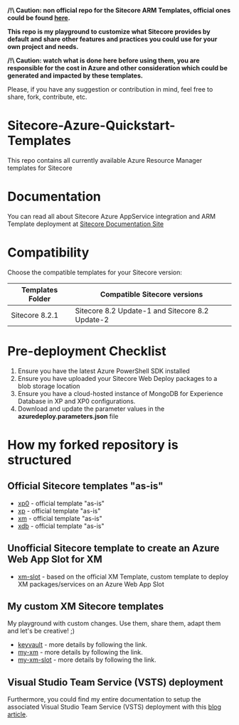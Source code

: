 __/!\ Caution: non official repo for the Sitecore ARM Templates, official ones could be found [here](https://github.com/Sitecore/Sitecore-Azure-Quickstart-Templates).__

__This repo is my playground to customize what Sitecore provides by default and share other features and practices you could use for your own project and needs.__

__/!\ Caution: watch what is done here before using them, you are responsible for the cost in Azure and other consideration which could be generated and impacted by these templates.__

Please, if you have any suggestion or contribution in mind, feel free to share, fork, contribute, etc.

# Sitecore-Azure-Quickstart-Templates
This repo contains all currently available Azure Resource Manager templates for Sitecore

# Documentation
You can read all about Sitecore Azure AppService integration and ARM Template deployment at [Sitecore Documentation Site](https://doc.sitecore.net/cloud)

# Compatibility
Choose the compatible templates for your Sitecore version:

| Templates Folder | Compatible Sitecore versions                       |
|------------------|----------------------------------------------------|
| Sitecore 8.2.1   | Sitecore 8.2 Update-1 and Sitecore 8.2 Update-2    |

# Pre-deployment Checklist
1. Ensure you have the latest Azure PowerShell SDK installed
2. Ensure you have uploaded your Sitecore Web Deploy packages to a blob storage location 
3. Ensure you have a cloud-hosted instance of MongoDB for Experience Database in XP and XP0 configurations.
4. Download and update the parameter values in the **azuredeploy.parameters.json** file

# How my forked repository is structured

## Official Sitecore templates "as-is"

* [xp0](Sitecore%208.2.1/xp0) - official template "as-is"
* [xp](Sitecore%208.2.1/xp) - official template "as-is"
* [xm](Sitecore%208.2.1/xm) - official template "as-is"
* [xdb](Sitecore%208.2.1/xdb) - official template "as-is"

## Unofficial Sitecore template to create an Azure Web App Slot for XM

* [xm-slot](Sitecore%208.2.1/xm-slot) - based on the official XM Template, custom template to deploy XM packages/services on an Azure Web App Slot

## My custom XM Sitecore templates

My playground with custom changes. Use them, share them, adapt them and let's be creative! ;)

* [keyvault](Sitecore%208.2.1/keyvault) - more details by following the link.
* [my-xm](Sitecore%208.2.1/my-xm) - more details by following the link.
* [my-xm-slot](Sitecore%208.2.1/my-xm-slot) - more details by following the link.

## Visual Studio Team Service (VSTS) deployment

Furthermore, you could find my entire documentation to setup the associated Visual Studio Team Service (VSTS) deployment with this [blog article](https://alwaysupalwayson.blogspot.com/2017/03/advanced-sitecore-arm-templates.html).


